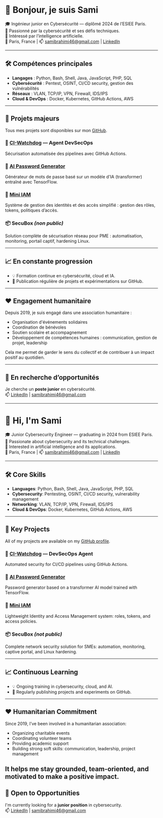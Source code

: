 # 👋 Bonjour, je suis Sami 

🎓 Ingénieur junior en Cybersécurité — diplômé 2024 de l’ESIEE Paris.  
🔐 Passionné par la cybersécurité et ses défis techniques.  
🧠 Intéressé par l’intelligence artificielle.   
📍 Paris, France | 📫 samibrahimi46@gmail.com | [LinkedIn](https://www.linkedin.com/in/sami-brahimi/)

---

## 🛠️ Compétences principales

- **Langages** : Python, Bash, Shell, Java, JavaScript, PHP, SQL  
- **Cybersécurité** : Pentest, OSINT, CI/CD security, gestion des vulnérabilités  
- **Réseaux** : VLAN, TCP/IP, VPN, Firewall, IDS/IPS  
- **Cloud & DevOps** : Docker, Kubernetes, GitHub Actions, AWS  

---

## 🚧 Projets majeurs

Tous mes projets sont disponibles sur mon [GitHub](https://github.com/yura940).

### 🔐 [CI-Watchdog](https://github.com/yura940/ci-watchdog) — Agent DevSecOps  
Sécurisation automatisée des pipelines avec GitHub Actions.

### 🧠 [AI Password Generator](https://github.com/yura940/ai-password-generator)  
Générateur de mots de passe basé sur un modèle d'IA (transformer) entraîné avec TensorFlow.

### 🛂 [Mini IAM](https://github.com/yura940/mini-iam)  
Système de gestion des identités et des accès simplifié : gestion des rôles, tokens, politiques d’accès.

### 📦 SecuBox *(non public)*  
Solution complète de sécurisation réseau pour PME : automatisation, monitoring, portail captif, hardening Linux.

---

## 📈 En constante progression

- 💡 Formation continue en cybersécurité, cloud et IA.
- 🧪 Publication régulière de projets et expérimentations sur GitHub.

---

## ❤️ Engagement humanitaire

Depuis 2019, je suis engagé dans une association humanitaire :  
- Organisation d'événements solidaires  
- Coordination de bénévoles  
- Soutien scolaire et accompagnement  
- Développement de compétences humaines : communication, gestion de projet, leadership  

Cela me permet de garder le sens du collectif et de contribuer à un impact positif au quotidien.

--- 


## 💼 En recherche d’opportunités  
Je cherche un **poste junior** en cybersécurité.  
📫 [LinkedIn](https://www.linkedin.com/in/sami-brahimi/) | samibrahimi46@gmail.com



-----------------------------------------------------------------------------------------------------------------

# 👋 Hi, I'm Sami

🎓 Junior Cybersecurity Engineer — graduating in 2024 from ESIEE Paris.  
🔐 Passionate about cybersecurity and its technical challenges.  
🧠 Interested in artificial intelligence and its applications.  
📍 Paris, France | 📫 samibrahimi46@gmail.com | [LinkedIn](https://www.linkedin.com/in/sami-brahimi/)

---

## 🛠️ Core Skills

- **Languages**: Python, Bash, Shell, Java, JavaScript, PHP, SQL  
- **Cybersecurity**: Pentesting, OSINT, CI/CD security, vulnerability management  
- **Networking**: VLAN, TCP/IP, VPN, Firewall, IDS/IPS  
- **Cloud & DevOps**: Docker, Kubernetes, GitHub Actions, AWS  

---

## 🚧 Key Projects

All of my projects are available on my [GitHub profile](https://github.com/yura940).

### 🔐 [CI-Watchdog](https://github.com/yura940/ci-watchdog) — DevSecOps Agent  
Automated security for CI/CD pipelines using GitHub Actions.

### 🧠 [AI Password Generator](https://github.com/yura940/ai-password-generator)  
Password generator based on a transformer AI model trained with TensorFlow.

### 🛂 [Mini IAM](https://github.com/yura940/mini-iam)  
Lightweight Identity and Access Management system: roles, tokens, and access policies.

### 📦 SecuBox *(not public)*  
Complete network security solution for SMEs: automation, monitoring, captive portal, and Linux hardening.

---

## 📈 Continuous Learning

- 💡 Ongoing training in cybersecurity, cloud, and AI.
- 🧪 Regularly publishing projects and experiments on GitHub.

---

## ❤️ Humanitarian Commitment

Since 2019, I’ve been involved in a humanitarian association:  
- Organizing charitable events  
- Coordinating volunteer teams  
- Providing academic support  
- Building strong soft skills: communication, leadership, project management  

It helps me stay grounded, team-oriented, and motivated to make a positive impact.
---


## 💼 Open to Opportunities  
I'm currently looking for a **junior position** in cybersecurity.  
📫 [LinkedIn](https://www.linkedin.com/in/sami-brahimi/) | samibrahimi46@gmail.com

